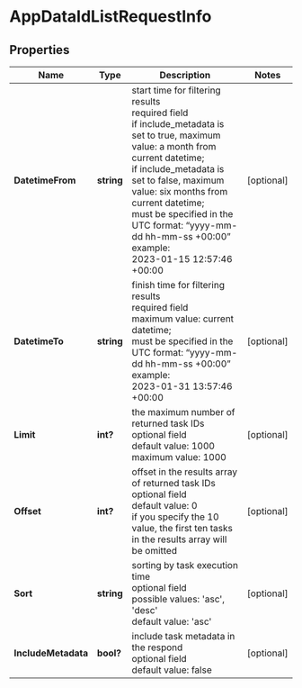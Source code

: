 # AppDataIdListRequestInfo


## Properties

| Name | Type | Description | Notes |
|------------ | ------------- | ------------- | -------------|
**DatetimeFrom** | **string** | start time for filtering results<br>required field<br>if include_metadata is set to true, maximum value: a month from current datetime;<br>if include_metadata is set to false, maximum value: six months from current datetime;<br>must be specified in the UTC format: “yyyy-mm-dd hh-mm-ss +00:00”<br>example:<br>2023-01-15 12:57:46 +00:00 |[optional]|
**DatetimeTo** | **string** | finish time for filtering results<br>required field<br>maximum value: current datetime;<br>must be specified in the UTC format: “yyyy-mm-dd hh-mm-ss +00:00”<br>example:<br>2023-01-31 13:57:46 +00:00 |[optional]|
**Limit** | **int?** | the maximum number of returned task IDs<br>optional field<br>default value: 1000<br>maximum value: 1000 |[optional]|
**Offset** | **int?** | offset in the results array of returned task IDs<br>optional field<br>default value: 0<br>if you specify the 10 value, the first ten tasks in the results array will be omitted |[optional]|
**Sort** | **string** | sorting by task execution time<br>optional field<br>possible values: 'asc', 'desc'<br>default value: 'asc' |[optional]|
**IncludeMetadata** | **bool?** | include task metadata in the respond<br>optional field<br>default value: false |[optional]|